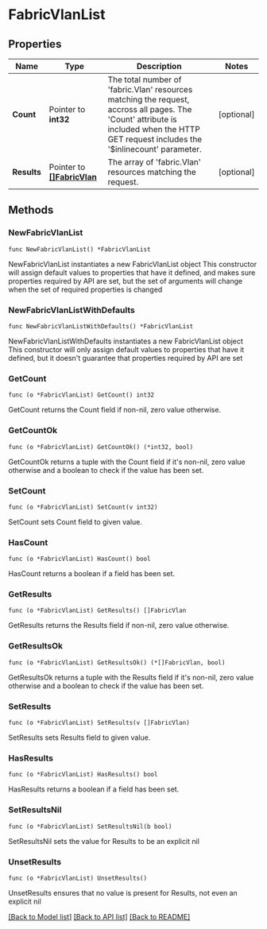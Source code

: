 # FabricVlanList

## Properties

Name | Type | Description | Notes
------------ | ------------- | ------------- | -------------
**Count** | Pointer to **int32** | The total number of &#39;fabric.Vlan&#39; resources matching the request, accross all pages. The &#39;Count&#39; attribute is included when the HTTP GET request includes the &#39;$inlinecount&#39; parameter. | [optional] 
**Results** | Pointer to [**[]FabricVlan**](FabricVlan.md) | The array of &#39;fabric.Vlan&#39; resources matching the request. | [optional] 

## Methods

### NewFabricVlanList

`func NewFabricVlanList() *FabricVlanList`

NewFabricVlanList instantiates a new FabricVlanList object
This constructor will assign default values to properties that have it defined,
and makes sure properties required by API are set, but the set of arguments
will change when the set of required properties is changed

### NewFabricVlanListWithDefaults

`func NewFabricVlanListWithDefaults() *FabricVlanList`

NewFabricVlanListWithDefaults instantiates a new FabricVlanList object
This constructor will only assign default values to properties that have it defined,
but it doesn't guarantee that properties required by API are set

### GetCount

`func (o *FabricVlanList) GetCount() int32`

GetCount returns the Count field if non-nil, zero value otherwise.

### GetCountOk

`func (o *FabricVlanList) GetCountOk() (*int32, bool)`

GetCountOk returns a tuple with the Count field if it's non-nil, zero value otherwise
and a boolean to check if the value has been set.

### SetCount

`func (o *FabricVlanList) SetCount(v int32)`

SetCount sets Count field to given value.

### HasCount

`func (o *FabricVlanList) HasCount() bool`

HasCount returns a boolean if a field has been set.

### GetResults

`func (o *FabricVlanList) GetResults() []FabricVlan`

GetResults returns the Results field if non-nil, zero value otherwise.

### GetResultsOk

`func (o *FabricVlanList) GetResultsOk() (*[]FabricVlan, bool)`

GetResultsOk returns a tuple with the Results field if it's non-nil, zero value otherwise
and a boolean to check if the value has been set.

### SetResults

`func (o *FabricVlanList) SetResults(v []FabricVlan)`

SetResults sets Results field to given value.

### HasResults

`func (o *FabricVlanList) HasResults() bool`

HasResults returns a boolean if a field has been set.

### SetResultsNil

`func (o *FabricVlanList) SetResultsNil(b bool)`

 SetResultsNil sets the value for Results to be an explicit nil

### UnsetResults
`func (o *FabricVlanList) UnsetResults()`

UnsetResults ensures that no value is present for Results, not even an explicit nil

[[Back to Model list]](../README.md#documentation-for-models) [[Back to API list]](../README.md#documentation-for-api-endpoints) [[Back to README]](../README.md)


